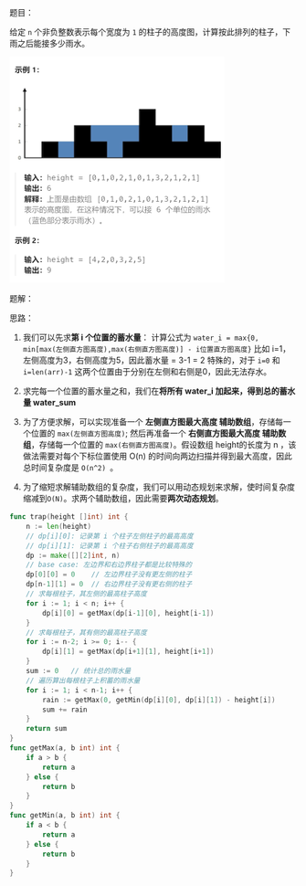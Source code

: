题目：

给定 `n` 个非负整数表示每个宽度为 `1` 的柱子的高度图，计算按此排列的柱子，下雨之后能接多少雨水。

<img src="3.接雨水.assets/image-20231022193718441.png" alt="image-20231022193718441" style="zoom:50%;" />

题解：

思路：

1. 我们可以先求**第 i 个位置的蓄水量**：
   计算公式为 `water_i = max{0, min[max(左侧直方图高度),max(右侧直方图高度)] - i位置直方图高度}`
   比如 i=1，左侧高度为3，右侧高度为5，因此蓄水量 = 3-1 = 2
   特殊的，对于 `i=0` 和 `i=len(arr)-1`  这两个位置由于分别在左侧和右侧是0，因此无法存水。

2. 求完每一个位置的蓄水量之和，我们在**将所有 water_i 加起来，得到总的蓄水量 water_sum**
3. 为了方便求解，可以实现准备一个 **左侧直方图最大高度 辅助数组**，存储每一个位置的 `max(左侧直方图高度)`; 然后再准备一个 **右侧直方图最大高度 辅助数组**，存储每一个位置的 `max(右侧直方图高度)`。假设数组 height的长度为 n ，该做法需要对每个下标位置使用 O(n) 的时间向两边扫描并得到最大高度，因此总时间复杂度是 `O(n^2) `。
4. 为了缩短求解辅助数组的复杂度，我们可以用动态规划来求解，使时间复杂度缩减到`O(N)`。求两个辅助数组，因此需要**两次动态规划**。

```go
func trap(height []int) int {
    n := len(height)
    // dp[i][0]: 记录第 i 个柱子左侧柱子的最高高度
    // dp[i][1]: 记录第 i 个柱子右侧柱子的最高高度
    dp := make([][2]int, n)
    // base case: 左边界和右边界柱子都是比较特殊的
    dp[0][0] = 0    // 左边界柱子没有更左侧的柱子
    dp[n-1][1] = 0  // 右边界柱子没有更右侧的柱子
    // 求每根柱子，其左侧的最高柱子高度
    for i := 1; i < n; i++ {
        dp[i][0] = getMax(dp[i-1][0], height[i-1])
    }
    // 求每根柱子，其有侧的最高柱子高度
    for i := n-2; i >= 0; i-- {
        dp[i][1] = getMax(dp[i+1][1], height[i+1])
    }
    sum := 0   // 统计总的雨水量
    // 遍历算出每根柱子上积蓄的雨水量
    for i := 1; i < n-1; i++ {
        rain := getMax(0, getMin(dp[i][0], dp[i][1]) - height[i])  
        sum += rain
    }
    return sum
}
func getMax(a, b int) int {
    if a > b {
        return a
    } else {
        return b
    }
}
func getMin(a, b int) int {
    if a < b {
        return a
    } else {
        return b
    }
}
```

